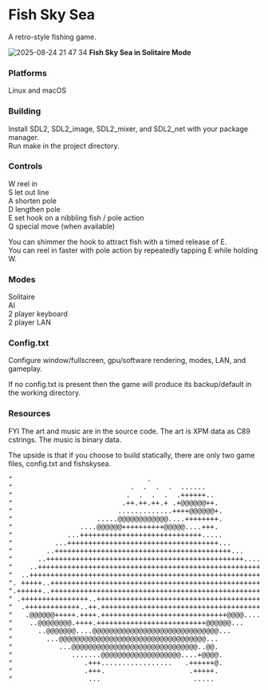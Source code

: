 Fish Sky Sea
============

A retro-style fishing game.

![2025-08-24 21 47 34](https://github.com/user-attachments/assets/8db3ba43-d17d-471f-8418-be5ec208baa5)
**Fish Sky Sea in Solitaire Mode**  

### Platforms

Linux and macOS

### Building

Install SDL2, SDL2_image, SDL2_mixer, and SDL2_net with your package manager.  
Run make in the project directory.

### Controls
W reel in  
S let out line  
A shorten pole  
D lengthen pole  
E set hook on a nibbling fish / pole action  
Q special move (when available)

You can shimmer the hook to attract fish with a timed release of E.    
You can reel in faster with pole action by repeatedly tapping E while holding W.   

### Modes  

Solitaire  
AI  
2 player keyboard  
2 player LAN

### Config.txt

Configure window/fullscreen, gpu/software rendering, modes, LAN, and gameplay.  

If no config.txt is present then the game will produce its backup/default in the working directory.

### Resources

FYI The art and music are in the source code. The art is XPM data as C89 cstrings. The music is binary data.

The upside is that if you choose to build statically, there are only two game files, config.txt and fishskysea.

<pre>
"                                .                                      ",  
"                            .  .  .  .  ......                         ",  
"                           .  .  .  .  .++++++..                       ",  
"                          .++.++.++.+ .+@@@@@@++.                      ",  
"                         .............++++@@@@@@+.                     ",  
"                    .....@@@@@@@@@@@@....++++++++.                   . ",  
"                ....@@@@@@++++++++++@@@@@....+++.                  ..+.",  
"             ...+++++++++++++++++++++++++++++.....               ..+++.",  
"          ...++++++++++++++++++++++++++++++++++++...            .+++++.",  
"        ..++++++++++++++++++++++++++++++++++++++++++...        .+++@+. ",  
"      ..+++++++++++++++++++++++++++++++++++++++++++++++........+++@@+. ",  
"    ..++++++++++++++++++++++++++++++++++++++++++++++++++++++++.++@++.  ",  
"  ..+++++++++++++++++++++++++++++++++++++++++++++++++++++++++.++@@+.   ",  
". +++++..++++++++++++++++++++++++++++++++++++++++++++++++++++.+@@@+.   ",  
".++++++..++++++++++++++++++++++++++++++++++++++++++++++++++++.+@@@+.   ",  
" .++++++++++++++++..+++++++++++++++++++++++++++++++++++++++++.++@@+.   ",  
"  .+++++++++++++..++.+++++++++++++++++++++++++++++++++++++++++.++@++.  ",  
"   .@@@@@@+++++.++++.++++++++++++++++++++++++++++++@@@@........+++@@+. ",  
"    ..@@@@@@@@.++++.++++++++++++++++++++++++++@@@@@@...        .+++@+. ",  
"      ..@@@@@@@....@@@@@@@@@@@@@@@@@@@@@@@@@@@@@@...            .+++++.",  
"        ...@@@@@@@@@@@@@@@@@@@@@@@@@@@@@@@@@@@...                ..+++.",  
"           ...@@@@@@@@@@@@@@@@@@@@@@@@@@@@@@..@@.                  ..+.",  
"              .......@@@@@@@@@@@@@@@@@@@....+@@@@.                   . ",  
"                 .+++.................   .++++++@.                     ",  
"                 .+++.                    .+++++.                      ",  
"                  ...                      .....                       "};  
</pre>
